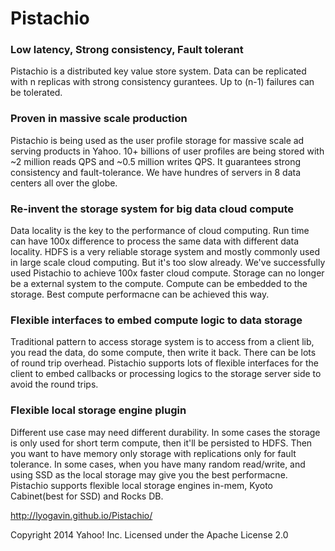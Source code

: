 Pistachio
==========
### Low latency, Strong consistency, Fault tolerant

Pistachio is a distributed key value store system. Data can be replicated with n replicas with strong consistency gurantees. Up to (n-1) failures can be tolerated.

### Proven in massive scale production 

Pistachio is being used as the user profile storage for massive scale ad serving products in Yahoo. 10+ billions of user profiles are being stored with ~2 million reads QPS and ~0.5 million writes QPS. It guarantees strong consistency and fault-tolerance. We have hundres of servers in 8 data centers all over the globe.

### Re-invent the storage system for big data cloud compute

Data locality is the key to the performance of cloud computing. Run time can have 100x difference to process the same data with different data locality. HDFS is a very reliable storage system and mostly commonly used in large scale cloud computing. But it's too slow already. We've successfully used Pistachio to achieve 100x faster cloud compute. Storage can no longer be a external system to the compute. Compute can be embedded to the storage. Best compute performacne can be achieved this way.

### Flexible interfaces to embed compute logic to data storage
Traditional pattern to access storage system is to access from a client lib, you read the data, do some compute, then write it back. There can be lots of round trip overhead. Pistachio supports lots of flexible interfaces for the client to embed callbacks or processing logics to the storage server side to avoid the round trips.

### Flexible local storage engine plugin
Different use case may need different durability. In some cases the storage is only used for short term compute, then it'll be persisted to HDFS. Then you want to have memory only storage with replications only for fault tolerance. In some cases, when you have many random read/write, and using SSD as the local storage may give you the best performacne. Pistachio supports flexible local storage engines in-mem, Kyoto Cabinet(best for SSD) and Rocks DB.


http://lyogavin.github.io/Pistachio/

Copyright 2014 Yahoo! Inc. Licensed under the Apache License 2.0

